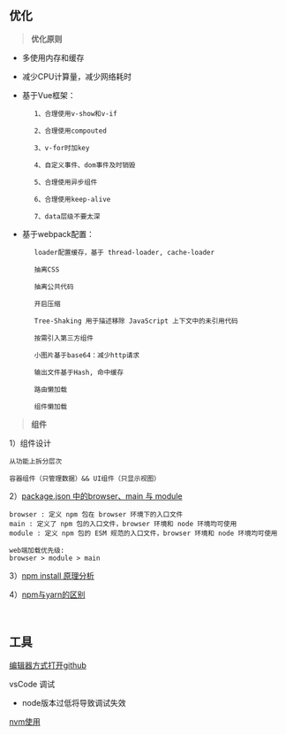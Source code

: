 ## 优化

> **优化原则**
 
* 多使用内存和缓存

* 减少CPU计算量，减少网络耗时

*  基于Vue框架：
   ```
      1、合理使用v-show和v-if

      2、合理使用compouted

      3、v-for时加key

      4、自定义事件、dom事件及时销毁

      5、合理使用异步组件

      6、合理使用keep-alive

      7、data层级不要太深
   ```
* 基于webpack配置：
  ``` 
     loader配置缓存，基于 thread-loader, cache-loader

     抽离CSS

     抽离公共代码

     开启压缩

     Tree-Shaking 用于描述移除 JavaScript 上下文中的未引用代码

     按需引入第三方组件

     小图片基于base64：减少http请求

     输出文件基于Hash, 命中缓存

     路由懒加载

     组件懒加载
  ```

> **组件**
> 
  1）组件设计
  ```
  从功能上拆分层次
  
  容器组件（只管理数据）&& UI组件（只显示视图）
  ```
  2）[package.json 中的browser、main 与 module](https://juejin.cn/post/6844903862977953806)
  
  ```
  browser : 定义 npm 包在 browser 环境下的入口文件
  main : 定义了 npm 包的入口文件，browser 环境和 node 环境均可使用
  module : 定义 npm 包的 ESM 规范的入口文件，browser 环境和 node 环境均可使用
     
  web端加载优先级:
  browser > module > main 
  ```
  3）[npm install 原理分析](https://cloud.tencent.com/developer/article/1555982) 
  
  4）[npm与yarn的区别](https://zhuanlan.zhihu.com/p/27449990)

<br/>

## 工具

[编辑器方式打开github](https://github1s.com/yang1212/Bill)

vsCode 调试
* node版本过低将导致调试失效

[nvm使用](https://www.cnblogs.com/Tiboo/p/12637602.html)
   
